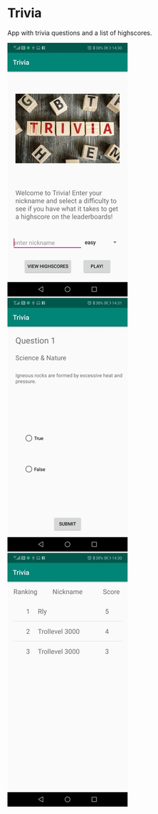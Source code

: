 # Trivia
App with trivia questions and a list of highscores.


![Alt text](/Main.jpg?raw=true "Portrait")
![Alt text](/Question.jpg?raw=true "Portrait")
![Alt text](/HighScores.jpg?raw=true "Portrait")
